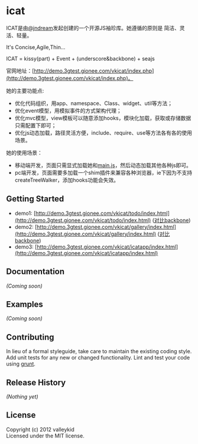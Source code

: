 # icat

ICAT是由[@jndream](http://weibo.com/jndream)发起创建的一个开源JS袖珍库。她遵循的原则是 简洁、灵活、轻量。

It's Concise,Agile,Thin...

ICAT = kissy(part) + Event + (underscore&backbone) + seajs

官网地址：[http://demo.3gtest.gionee.com/vkicat/index.php](http://demo.3gtest.gionee.com/vkicat/index.php)。

她的主要功能点:
- 优化代码组织，用app、namespace、Class、widget、util等方法；
- 优化event模型，用模拟事件的方式架构代理；
- 优化mvc模型，view模板可以随意添加hooks，模块化加载，获取或存储数据只需配置下即可；
- 优化js动态加载，路径灵活方便，include、require、use等方法各有各的使用场景。

她的使用场景：
- 移动端开发，页面只需显式加载她和[main.js](https://github.com/valleykid/icat/blob/master/examples/gallery/js/main.source.js)，然后动态加载其他各种js即可。
- pc端开发，页面需要多加载一个shim插件来兼容各种浏览器，ie下因为不支持createTreeWalker，添加hooks功能会失效。

## Getting Started
- demo1: [http://demo.3gtest.gionee.com/vkicat/todo/index.html](http://demo.3gtest.gionee.com/vkicat/todo/index.html) ([对比backbone](http://backbonejs.org/examples/todos/index.html))
- demo2: [http://demo.3gtest.gionee.com/vkicat/gallery/index.html](http://demo.3gtest.gionee.com/vkicat/gallery/index.html) ([对比backbone](http://addyosmani.com/resources/backbonegallery/index.php))
- demo3: [http://demo.3gtest.gionee.com/vkicat/icatapp/index.html](http://demo.3gtest.gionee.com/vkicat/icatapp/index.html)

## Documentation
_(Coming soon)_

## Examples
_(Coming soon)_

## Contributing
In lieu of a formal styleguide, take care to maintain the existing coding style. Add unit tests for any new or changed functionality. Lint and test your code using [grunt](https://github.com/gruntjs/grunt).

## Release History
_(Nothing yet)_

## License
Copyright (c) 2012 valleykid  
Licensed under the MIT license.
